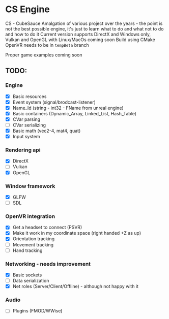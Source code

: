 # CS Engine
CS - CubeSauce
Amalgation of various project over the years - the point is not the best possible engine, it's just to learn what to do and what not to do and how to do it
Current version supports DirectX and Windows only, Vulkan and OpenGL with Linux/MacOs coming soon
Build using CMake 
OpenVR needs to be in `tempBeta` branch

Proper game examples coming soon

## TODO:
### Engine
- [x] Basic resources
- [x] Event system (signal/brodcast-listener)
- [x] Name_Id (string - int32 - FName from unreal engine)
- [x] Basic containers (Dynamic_Array, Linked_List, Hash_Table)
- [x] CVar parsing
- [ ] CVar serializing
- [x] Basic math (vec2-4, mat4, quat)
- [x] Input system
### Rendering api
- [x] DirectX
- [ ] Vulkan
- [x] OpenGL
### Window framework
- [x] GLFW
- [ ] SDL
### OpenVR integration
- [x] Get a headset to connect (PSVR)
- [x] Make it work in my coordinate space (right handed +Z as up)
- [x] Orientation tracking
- [ ] Movement tracking
- [ ] Hand tracking
### Networking - needs improvement
- [x] Basic sockets
- [ ] Data serialization
- [x] Net roles (Server/Client/Offline) - although not happy with it
### Audio
- [ ] Plugins (FMOD/WWise)
